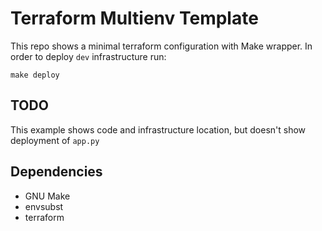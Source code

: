 # Terraform Multienv Template
This repo shows a minimal terraform configuration with Make wrapper. 
In order to deploy `dev` infrastructure run:

```shell script
make deploy
```

## TODO
This example shows code and infrastructure location, but doesn't show deployment of `app.py`

## Dependencies
- GNU Make
- envsubst
- terraform
